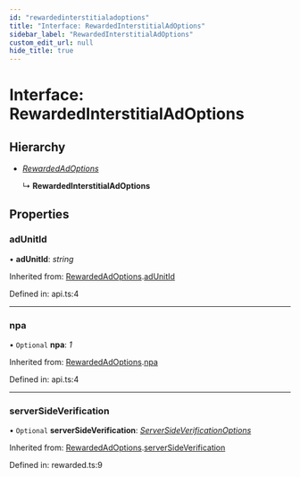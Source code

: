 ```yaml
---
id: "rewardedinterstitialadoptions"
title: "Interface: RewardedInterstitialAdOptions"
sidebar_label: "RewardedInterstitialAdOptions"
custom_edit_url: null
hide_title: true
---
```


# Interface: RewardedInterstitialAdOptions

## Hierarchy

* [*RewardedAdOptions*](rewardedadoptions.md)

  ↳ **RewardedInterstitialAdOptions**

## Properties

### adUnitId

• **adUnitId**: *string*

Inherited from: [RewardedAdOptions](rewardedadoptions.md).[adUnitId](rewardedadoptions.md#adunitid)

Defined in: api.ts:4

___

### npa

• `Optional` **npa**: *1*

Inherited from: [RewardedAdOptions](rewardedadoptions.md).[npa](rewardedadoptions.md#npa)

Defined in: api.ts:4

___

### serverSideVerification

• `Optional` **serverSideVerification**: [*ServerSideVerificationOptions*](serversideverificationoptions.md)

Inherited from: [RewardedAdOptions](rewardedadoptions.md).[serverSideVerification](rewardedadoptions.md#serversideverification)

Defined in: rewarded.ts:9
